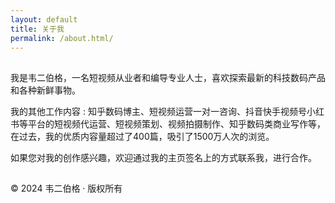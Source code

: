 ```yaml
---
layout: default
title: 关于我
permalink: /about.html/  
---
```


##

我是韦二伯格，一名短视频从业者和编导专业人士，喜欢探索最新的科技数码产品和各种新鲜事物。

我的其他工作内容 : 知乎数码博主、短视频运营一对一咨询、抖音快手视频号小红书等平台的短视频代运营、短视频策划、视频拍摄制作、知乎数码类商业写作等，在过去，我的优质内容量超过了400篇，吸引了1500万人次的浏览。

如果您对我的创作感兴趣，欢迎通过我的主页签名上的方式联系我，进行合作。

##
</p>
        <div class="social-icons">
            <a href="https://www.zhihu.com/people/wei-shi-bo" target="_blank"><i class="fab fa-zhihu"></i></a>
            <!-- 添加其他社交链接 -->
            <a href="https://twitter.com/yourusername" target="_blank"><i class="fab fa-twitter"></i></a>
            <a href="https://github.com/yourusername" target="_blank"><i class="fab fa-github"></i></a>
            <!-- 更多图标 -->
        </div>
    </main>
    <footer class="footer">
        <p>&copy; 2024 韦二伯格 · 版权所有</p>
    </footer>
</body>
</html>
